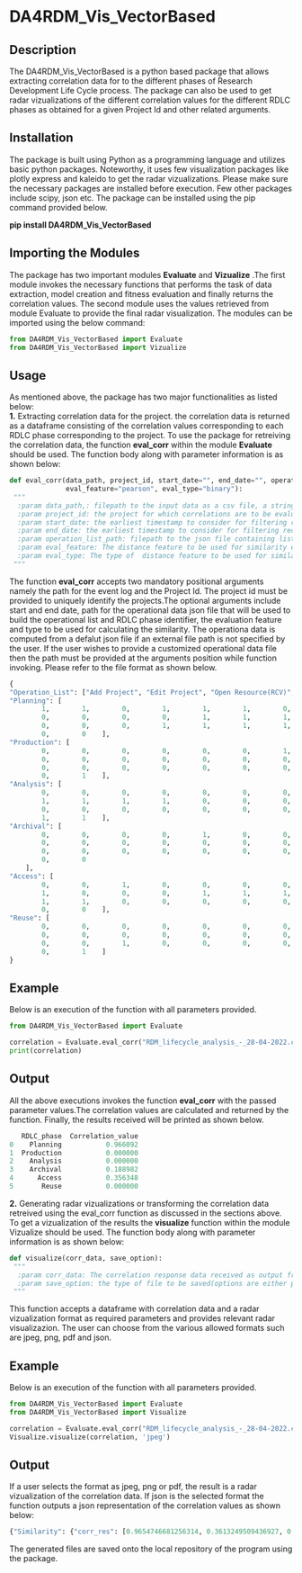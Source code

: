 # DA4RDM_Vis_VectorBased

## Description
The DA4RDM_Vis_VectorBased is a python based package that allows extracting correlation data for to the different phases of Research Development Life Cycle process. The package can also be used to get radar vizualizations of the different correlation values for the different RDLC phases as obtained for a given Project Id and other related arguments.


## Installation
The package is built using Python as a programming language and utilizes basic python packages. Noteworthy, it uses few visualization packages like plotly express and kaleido to get the radar vizualizations. Please make sure the necessary packages are installed before execution. Few other packages include scipy, json etc. The package can be installed using the pip command provided below.

**pip install DA4RDM_Vis_VectorBased**


## Importing the Modules 
The package has two important modules **Evaluate** and **Vizualize** .The first module invokes the necessary functions that performs the task of data extraction, model creation and fitness evaluation and finally returns the correlation values. The second module uses the values retrieved from module Evaluate to provide the final radar visualization. The modules can be imported using the below command:

```python
from DA4RDM_Vis_VectorBased import Evaluate
from DA4RDM_Vis_VectorBased import Vizualize
```

## Usage
As mentioned above, the package has two major functionalities as listed below:<br>
**1.** Extracting correlation data for the project. the correlation data is returned as a dataframe consisting of the correlation values corresponding to each RDLC phase corresponding to the project. To use the package for retreiving the correlation data, the function **eval_corr** within the module **Evaluate** should be used. The function body along with parameter information is as shown below:

```python
def eval_corr(data_path, project_id, start_date="", end_date="", operation_list_path="",
              eval_feature="pearson", eval_type="binary"):
 """
  :param data_path,: filepath to the input data as a csv file, a string is expected
  :param project_id: the project for which correlations are to be evaluated
  :param start_date: the earliest timestamp to consider for filtering records, default is evaluated based on first ooccurence of the projectid
  :param end_date: the earliest timestamp to consider for filtering records, default is evaluated based on first ooccurence of the projectid
  :param operation_list_path: filepath to the json file containing list of operations and the vectors for each RDLC phase(default is defined in the function body)
  :param eval_feature: The distance feature to be used for similarity evaluation, either pearson(default) or cosine
  :param eval_type: The type of  distance feature to be used for similarity evaluation, either binary(default) or weighted
 """
```

The function **eval_corr** accepts two mandatory positional arguments namely the path for the event log and the Project Id. The project id must be provided to uniquely identify the projects.The optional arguments include start and end date, path for the operational data json file that will be used to build the operational list and RDLC phase identifier, the evaluation feature and type to be used for calculating the similarity. The operationa data is computed from a defalut json file if an external file path is not specified by the user. If the user wishes to provide a customized operational data file then the path must be provided at the arguments position while function invoking. Please refer to the file format as shown below.
```python
{
"Operation_List": ["Add Project", "Edit Project", "Open Resource(RCV)", "Add Resource", "Edit Resource", "Delete Resource", "Upload File",  "Upload MD", "Download File", "View MD", "Delete File", "Update File", "Update MD", "Open User Management", "View Users", "Add Member", "Change Role", "Remove User", "Open Search", "View Search Results", "PID Enquiry", "Create Application Profile",  "Admin Project Quota Change", "Owner Project Quota Change", "Owner Resource Quota Change", "Invite External User", "Archive Resource", "Unarchive Resource", "Merge Request" ],
"Planning": [
        1,        1,        0,        1,        1,        1,        0,        0,        0,
        0,        0,        0,        0,        1,        1,        1,        1,        1,
        0,        0,        0,        1,        1,        1,        1,        1,        0,
        0,        0    ],
"Production": [
        0,        0,        0,        0,        0,        0,        1,        1,        0,
        0,        0,        0,        0,        0,        0,        0,        0,        0,
        0,        0,        0,        0,        0,        0,        0,        0,        0,
        0,        1    ],
"Analysis": [
        0,        0,        0,        0,        0,        0,        0,        0,        1,
        1,        1,        1,        1,        0,        0,        0,        0,        0,
        0,        0,        0,        0,        0,        0,        0,        0,        0,
        1,        1    ],
"Archival": [
        0,        0,        0,        0,        1,        0,        0,        0,        0,
        0,        0,        0,        0,        0,        0,        0,        0,        0,
        0,        0,        0,        0,        0,        0,        0,        0,        1,
        0,        0
    ],
"Access": [
        0,        0,        1,        0,        0,        0,        0,        0,        1,
        1,        0,        0,        0,        1,        1,        1,        0,        0,
        1,        1,        0,        0,        0,        0,        0,        1,        0,
        0,        0    ],
"Reuse": [
        0,        0,        0,        0,        0,        0,        0,        0,        0,
        0,        0,        0,        0,        0,        0,        0,        0,        0,
        0,        0,        1,        0,        0,        0,        0,        0,        0,
        0,        1    ]
}
```

## Example	
Below is an execution of the function with all parameters provided.
```python
from DA4RDM_Vis_VectorBased import Evaluate

correlation = Evaluate.eval_corr("RDM_lifecycle_analysis_-_28-04-2022.csv", 'BA1FD94A-CC71-4D32-80AE-67DD2C3BF19A', '2021-04-28', '2023-04-28', "OperationalDatamodify.json", 'cosine', 'binary')
print(correlation)
```

## Output
All the above executions invokes the function **eval_corr** with the passed parameter values.The correlation values are calculated and returned by the function. Finally, the results received will be printed as shown below.

```python
   RDLC_phase  Correlation_value
0    Planning           0.966092
1  Production           0.000000
2    Analysis           0.000000
3    Archival           0.188982
4      Access           0.356348
5       Reuse           0.000000
```

**2.** Generating radar vizualizations or transforming the correlation data retreived using the eval_corr function as discussed in the sections above. To get a vizualization of the results the **visualize** function within the module Vizualize should be used. The function body along with parameter information is as shown below:

```python
def visualize(corr_data, save_option):
 """
  :param corr_data: The correlation response data received as output from finction eval_corr
  :param save_option: the type of file to be saved(options are either png, jpeg, pdf or json)
 """
```

 This function accepts a dataframe with correlation data and a radar vizualization format as required parameters and provides relevant radar visualizazion. The user can choose from the various allowed formats such are jpeg, png, pdf and json.

## Example
Below is an execution of the function with all parameters provided.
```python
from DA4RDM_Vis_VectorBased import Evaluate
from DA4RDM_Vis_VectorBased import Visualize

correlation = Evaluate.eval_corr("RDM_lifecycle_analysis_-_28-04-2022.csv", 'BA1FD94A-CC71-4D32-80AE-67DD2C3BF19A')
Visualize.visualize(correlation, 'jpeg')
```

## Output
If a user selects the format as jpeg, png or pdf, the result is a radar vizualization of the correlation data.
If json is the selected format the function outputs a json representation of the correlation values as shown below:
```python
{"Similarity": {"corr_res": [0.9654746681256314, 0.3613249509436927, 0.2388835160664533, 0.5, 0.46176404435490637, 0.4037749551350624], "rdlc_phase": ["Planning", "Production", "Analysis", "Archival", "Access", "Reuse"]}}
```
The generated files are saved onto the local repository of the program using the package.


